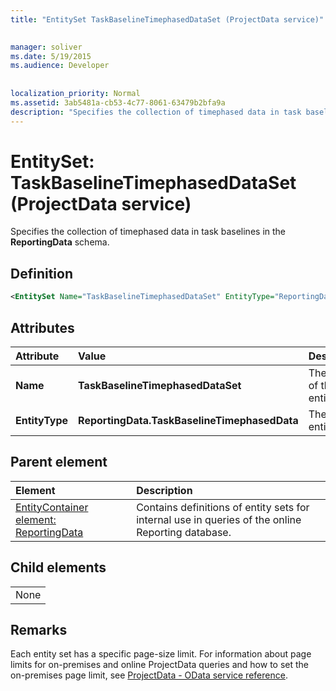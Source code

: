```yaml
---
title: "EntitySet TaskBaselineTimephasedDataSet (ProjectData service)"

 
manager: soliver
ms.date: 5/19/2015
ms.audience: Developer
 
 
localization_priority: Normal
ms.assetid: 3ab5481a-cb53-4c77-8061-63479b2bfa9a
description: "Specifies the collection of timephased data in task baselines in the ReportingData schema."
---
```


# EntitySet: TaskBaselineTimephasedDataSet (ProjectData service)

Specifies the collection of timephased data in task baselines in the **ReportingData** schema. 
  
## Definition

```XML
<EntitySet Name="TaskBaselineTimephasedDataSet" EntityType="ReportingData.TaskBaselineTimephasedData" />

```

## Attributes

|**Attribute**|**Value**|**Description**|
|:-----|:-----|:-----|
|**Name** <br/> |**TaskBaselineTimephasedDataSet** <br/> |The name of the entity set.  <br/> |
|**EntityType** <br/> |**ReportingData.TaskBaselineTimephasedData** <br/> |The type of entity.  <br/> |
   
## Parent element

|**Element**|**Description**|
|:-----|:-----|
|[EntityContainer element: ReportingData](entitycontainer-reportingdata-projectdata-service.md) <br/> |Contains definitions of entity sets for internal use in queries of the online Reporting database.  <br/> |
   
## Child elements

||
|:-----|
|None |
   
## Remarks

Each entity set has a specific page-size limit. For information about page limits for on-premises and online ProjectData queries and how to set the on-premises page limit, see [ProjectData - OData service reference](projectdataproject-odata-service-reference.md).
  

